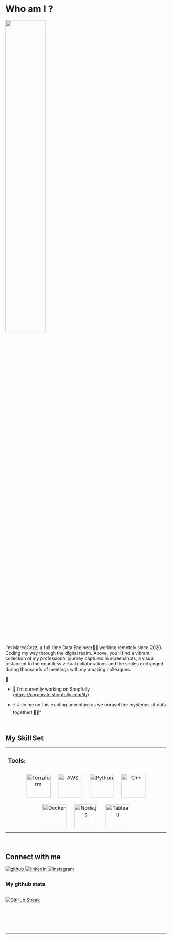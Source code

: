 
 
 # Who am I ?  

<img src="https://media.giphy.com/media/v1.Y2lkPTc5MGI3NjExNWYzOTM4OWIyMWJlOTIxZWI0ZGZjMDRhZGYzYjYyYzIzNzhhN2I3YiZlcD12MV9pbnRlcm5hbF9naWZzX2dpZklkJmN0PWc/6oAHcGRUgGRCfbAkdG/giphy.gif" align="center" style="width: 50%" />  

<div align="left">I'm MarcoCozz, a full-time Data Engineer👨‍💻 working remotely since 2020.
Coding my way through the digital realm. Above, you'll find a vibrant collection of my professional journey captured in screenshots, a visual testament to the countless virtual collaborations and the smiles exchanged during thousands of meetings with my amazing colleagues.
  
  🚀</div>  
  
  

- 🔭 I’m currently working on Shopfully 
(https://corporate.shopfully.com/it/)  
  

- ⚡ Join me on this exciting adventure as we unravel the mysteries of data together! 🚀✨"
  

<br/>  


## My Skill Set  
<table><tr><td valign="top" width="33%">



### Tools:  
<div align="center">  
<img style="margin: 10px" src="https://profilinator.rishav.dev/skills-assets/terraformio-icon.svg" alt="Terraform" height="75" />  
<img style="margin: 10px" src="https://profilinator.rishav.dev/skills-assets/amazonwebservices-original-wordmark.svg" alt="AWS" height="75" />  
<img style="margin: 10px" src="https://profilinator.rishav.dev/skills-assets/python-original.svg" alt="Python" height="75" />  
<img style="margin: 10px" src="https://profilinator.rishav.dev/skills-assets/cplusplus-original.svg" alt="C++" height="75" />  
<img style="margin: 10px" src="https://profilinator.rishav.dev/skills-assets/docker-original-wordmark.svg" alt="Docker" height="75" />  
<img style="margin: 10px" src="https://profilinator.rishav.dev/skills-assets/nodejs-original-wordmark.svg" alt="Node.js" height="75" />  
<img style="margin: 10px" src="https://profilinator.rishav.dev/skills-assets/tableau.svg" alt="Tableau" height="75" />  
</div>




</td></tr></table>  

<br/>  


## Connect with me  
<div align="left">
<a href="https://github.com/marcocozz" target="_blank">
<img src=https://img.shields.io/badge/github-%2324292e.svg?&style=for-the-badge&logo=github&logoColor=white alt=github style="margin-bottom: 5px;" />
</a>
<a href="https://linkedin.com/in/marcocozzolino0" target="_blank">
<img src=https://img.shields.io/badge/linkedin-%231E77B5.svg?&style=for-the-badge&logo=linkedin&logoColor=white alt=linkedin style="margin-bottom: 5px;" />
</a>
<a href="https://instagram.com/marcocozzolino" target="_blank">
<img src=https://img.shields.io/badge/instagram-%23000000.svg?&style=for-the-badge&logo=instagram&logoColor=white alt=instagram style="margin-bottom: 5px;" />
</a>  
</div>  
  


### My github stats
<img src="https://komarev.com/ghpvc/?username=marcocozz&style=flat-square&color=blue" alt=""/>



[![GitHub Streak](http://github-readme-streak-stats.herokuapp.com?user=marcocozz&date_format=j%20M%5B%20Y%5D)](https://git.io/streak-stats)

<br/>  





  

<br/>  

  

<br/>  


<br />

---
